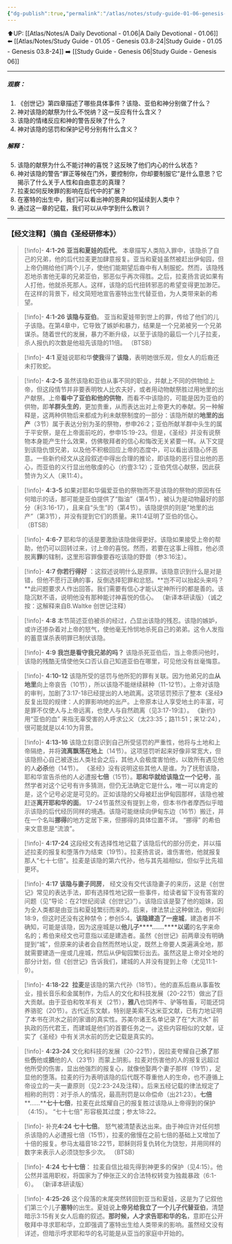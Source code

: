 ```yaml
---
{"dg-publish":true,"permalink":"/atlas/notes/study-guide-01-06-genesis-04/"}
---
```


⬆️UP: [[Atlas/Notes/A Daily Devotional - 01.06\|A Daily Devotional - 01.06]]
⬅️ [[Atlas/Notes/Study Guide - 01.05 - Genesis 03.8-24\|Study Guide - 01.05 - Genesis 03.8-24]]
➡️ [[Study Guide - Genesis 06\|Study Guide - Genesis 06]]

---
##### 观察：
1. 《创世记》第四章描述了哪些具体事件？该隐、亚伯和神分别做了什么？
2. 神对该隐的献祭为什么不悦纳？这一反应有什么含义？
3. 该隐的情绪反应和神的警告反映了什么？
4. 神对该隐的惩罚和保护记号分别有什么含义？

##### 解释：
5. 该隐的献祭为什么不能讨神的喜悦？这反映了他们内心的什么状态？
6. 神对该隐的警告“罪正等候在门外，要控制你，你却要制服它”是什么意思？它揭示了什么关于人性和自由意志的真理？
7. 拉麦如何反映罪的影响在后代中的扩展？
8. 在塞特的出生中，我们可以看出神的恩典如何延续到人类中？
9. 通过这一章的记载，我们可以从中学到什么教训？

---
### 【经文注释】（摘自《圣经研修本》）

> [!info]- **4:1-26** **亚当和夏娃的后代**。
> 本章描写人类陷入罪中，该隐杀了自己的兄弟，他的后代拉麦更加肆意报复。亚当和夏娃虽然被赶出伊甸园，但上帝仍赐给他们两个儿子，使他们能期望后裔中有人制服蛇。然而，该隐残忍地杀害他无辜的兄弟亚伯，邪恶似乎再次得胜。之后，拉麦扬言说如果有人打他，他就杀死那人。这样，该隐的后代扭转邪恶的希望变得更加渺茫。在这样的背景下，经文简短地宣告塞特出生代替亚伯，为人类带来新的希望。

> [!info]- **4:1-26 该隐与亚伯**。
> 亚当和夏娃带到世上的罪，传给了他们的儿子该隐。在第4章中，它导致了嫉妒和暴力，结果是一个兄弟被另一个兄弟谋杀。随着世代的发展，暴力不断升级，以至于该隐的最后一个儿子拉麦，杀人报仇的次数是他祖先该隐的11倍。 （BTSB）

> [!info]- **4:1**
> 夏娃说耶和华**使我**得了**该隐**，表明她很乐观，但女人的后裔还未打败蛇。

> [!info]- **4:2-5**
> 虽然该隐和亚伯从事不同的职业，并献上不同的供物给上帝，但这段情节并非要表明牧人比农夫好，或者用动物献祭胜过用地里的出产献祭。上帝**看中了亚伯和他的供物**，而看不中该隐的，可能是因为亚伯的供物，即**羊群头生的**，更加贵重，从而表达出对上帝更大的奉献。另一种解释是，这两种供物后来都成为利未献祭制度的一部分：该隐所献的**地里的出产**（3节）属于表达分别为圣的祭物，参申26:2；亚伯所献羊群中头生的属于平安祭，是在上帝面前吃的，参申15:19-23。但是，《圣经》并没有说祭物本身能产生什么效果，仿佛敬拜者的信心和悔改无关紧要一样。从下文提到该隐仇恨兄弟，以及他不积极回应上帝的态度中，可以看出该隐心怀恶意。一些新约经文从这段叙述中得出合理的推论，即该隐的恶行显出他的恶心，而亚伯的义行显出他敬虔的心（约壹3:12）；亚伯凭信心献祭，因此获赞许为义人（来11:4）。

> [!info]- **4:3-5**
> 如果对耶和华偏爱亚伯的祭物而不是该隐的祭物的原因有任何暗示的话，那可能是亚伯提供了“脂油”（第4节），被认为是动物最好的部分（利3:16-17），且来自“头生”的（第4节）。该隐提供的则是”地里的出产”（第3节），并没有提到它们的质量。来11:4证明了亚伯的信心。 （BTSB）

> [!info]- **4:6-7**
> 耶和华的话是要激励该隐做得更好。该隐如果接受上帝的帮助，他仍可以回转过来，讨上帝的喜悦。然而，若要在这事上得胜，他必须脱离**罪**的辖制，这里形容罪像要吞吃该隐的野兽（参3:16注）。

> [!info]- **4:7 你若行得好**
> ：这叙述说明什么是原罪。该隐意识到什么是对是错，但他不愿行正确的事，反倒选择犯罪和忿怒。**岂不可以抬起头来吗？**此问题要求人作出回答。我们需要有信心才能认定神所行的都是善的。该隐沉默不语，说明他没有那种能讨神喜悦的信心。 （新译本研读版）（诚之按：这解释来自B.Waltke 创世记注释）

> [!info]- **4:8**
> 本节简述亚伯被杀的经过，凸显出该隐的残忍。该隐的嫉妒，或许还掺杂着对上帝的怒气，使他毫无怜悯地杀死自己的弟弟。这令人发指的蓄意谋杀表明罪已制伏该隐。

> [!info]- **4:9** 
> **我岂是看守我兄弟的吗？** 该隐杀死亚伯后，当上帝质问他时，该隐的残酷无情使他矢口否认自己知道亚伯在哪里，可见他没有丝毫悔意。

> [!info]- **4:10-12**
> 该隐所受的惩罚与他所犯的罪有关联。因为他弟兄的血**从地里**向上帝哀告（10节），所以该隐不能继续耕种（11-12节）。上帝对该隐的审判，加剧了3:17-18已经提出的人地疏离。这项惩罚预示了整本《圣经》反复出现的规律：人的罪影响地的出产。上帝原本让人享受地土的丰富，可是罪不仅使人与上帝远离，也使人与自然疏离（见3:17-19注）。 《新约》用“亚伯的血” 来指无辜受害的人呼求公义（太23:35；路11:51；来12:24），很可能就是以4:10为背景。

> [!info]- **4:13-16**
> 该隐立刻意识到自己所受惩罚的严重性，他将与土地和上帝隔绝，并将**流离飘荡在地上**（14节）。这项惩罚听起来好像非常宽大，但该隐担心自己被逐出人类社会之后，其他人会极度害怕他，以致所有遇见他的人**必杀**他（14节）。 《圣经》没有说明这些其他人是谁。为了抚慰该隐，耶和华宣告杀他的人必遭报**七倍**（15节）。**耶和华就给该隐立一个记号**，虽然学者对这个记号有许多猜测，但仍无法确定它是什么，唯一可以肯定的是，这个记号必定是可见的。正如该隐的父母被赶出伊甸园那样，该隐也被赶逐**离开耶和华的面**。 17-24节虽然没有提到上帝，但本书作者摩西似乎暗示该隐的后代经历同样的境遇。该隐可能继续向伊甸东边（16节）搬迁，并在一个名叫**挪得**的地方定居下来，但挪得的具体位置不详。 “挪得” 的希伯来文意思是“流浪”。

> [!info]- **4:17-24**
> 这段经文有选择性地记载了该隐后代的部分历史，并以描述拉麦的报复和堕落作为结束（19节）。拉麦扬言说，谁伤害他，他就报复那人“七十七倍”。拉麦是该隐的第六代孙，他与其先祖相似，但似乎比先祖更坏。

> [!info]- **4:17** **该隐与妻子同房**，
> 经文没有交代该隐妻子的来历，这是《创世记》常见的表达手法，即有选择性地记叙一些事件，给读者留下没有答案的问题（见“导论：在21世纪阅读《创世记》”）。该隐应该是娶了他的姐妹，因为全人类都是由亚当和夏娃繁衍而来的。后来，律法禁止这种做法，例如利18:9，但这时还没有这种禁令；参创5:4。**该隐建造了一座城**，建造者并不确知，可能是该隐，因为这座城是以**他儿子****……****以诺**的名字来命名的；希伯来经文也可意指以诺是建造者。虽然《创世记》前两章没有明确提到“城”，但原来的读者会自然而然地认定，既然上帝要人类遍满全地，那就需要建造一座或几座城，然后从伊甸园繁衍出去。虽然这是上帝对全地的部分计划，但《创世记》告诉我们，建城的人并没有提到上帝（尤见11:1-9）。

> [!info]- **4:18-22** 
> **拉麦**是该隐的第六代孙（18节）。他的直系后裔从事畜牧业，擅长音乐和金属制作，为后人的文化和科技发展（20-22节）做出了巨大贡献。由于亚伯和牧羊有关（2节），**雅八**也饲养牛、驴等牲畜，可能还饲养骆驼（20节）。古代近东文献，特别是美索不达米亚文献，已有力地证明了本书在洪水之前的家谱的真实性。苏美尔诸王名单记录了在“大洪水” 前执政的历代君王，而建城是他们的首要任务之一。这些内容相似的文献，证实了《圣经》中有关洪水前的历史记载是真实的。

> [!info]- **4:23-24**
> 文化和科技的发展（20-22节），因拉麦夸耀自己**杀了**那些**伤**他或**损**他的人（23节）而蒙上阴影。拉麦对伤害他的人的报复远超过他所受的伤害，显出他强烈的报复心，就像他娶两个妻子那样（19节），足显他的堕落。拉麦的行为表明该隐的后代既不尊重他人的生命，也不遵循上帝设立的一夫一妻原则（见2:23-24及注释）。后来五经记载的律法规定了相称的刑罚：对于杀人的情况，最高刑罚是以命偿命（出21:23）。**七倍****……****七十七倍**，拉麦在此炫耀自己的报复胜过该隐从上帝得到的保护（4:15）。 “七十七倍” 形容极其过度；参太18:22。

> [!info]- 补充**4:24 七十七倍**。
> 怒气被清楚表达出来。由于神应许对任何想杀该隐的人必遭报七倍（15节），拉麦的傲慢在之前七倍的基础上又增加了十倍的报复。参马太福音18:22节，耶稣则将复仇转化为饶恕，并用同样的数字来表示人必须饶恕多少次。 （BTSB）

> [!info]- **4:24 七十七倍**：
> 拉麦自信比祖先得到神更多的保护（见4:15）。他公然并滥用职权，将国家为了伸张正义的合法特权转变为独裁暴政（6:1-6）。 （新译本研读版）

> [!info]- **4:25-26**
> 这个段落的末尾突然转回到亚当和夏娃，这是为了记叙他们第三个儿子**塞特**的出生。夏娃说**上帝另给我立了一个儿子代替亚伯**，清楚暗示3:15有关女人后裔的叙述。**那时候，人才求告耶和华的名**，意即在公开敬拜中寻求耶和华，立即强调了塞特出生给人类带来的影响。虽然经文没有详述，但暗示呼求耶和华的名可能是从亚当的家庭中开始的。